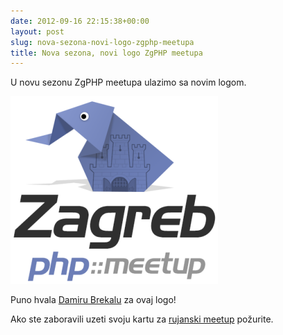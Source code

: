 ```yaml
---
date: 2012-09-16 22:15:38+00:00
layout: post
slug: nova-sezona-novi-logo-zgphp-meetupa
title: Nova sezona, novi logo ZgPHP meetupa
---
```


U novu sezonu ZgPHP meetupa ulazimo sa novim logom.

![ZgPHP logo](/images/logo/zgphp.png)

Puno hvala [Damiru Brekalu][brekalo] za ovaj logo!

Ako ste zaboravili uzeti svoju kartu za [rujanski meetup][rujan] požurite.

[logo]: /images/logo/zgphp.png
[brekalo]: http://www.facebook.com/damir.brekalo
[rujan]: /2012/09/prva-godisnjica-zgphp-meetupa/
